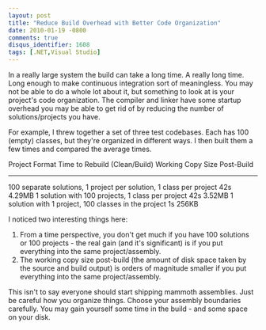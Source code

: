 ```yaml
---
layout: post
title: "Reduce Build Overhead with Better Code Organization"
date: 2010-01-19 -0800
comments: true
disqus_identifier: 1608
tags: [.NET,Visual Studio]
---
```

In a really large system the build can take a long time. A really long
time. Long enough to make continuous integration sort of meaningless.
You may not be able to do a whole lot about it, but something to look at
is your project's code organization. The compiler and linker have some
startup overhead you may be able to get rid of by reducing the number of
solutions/projects you have.

For example, I threw together a set of three test codebases. Each has
100 (empty) classes, but they're organized in different ways. I then
built them a few times and compared the average times.

  Project Format                                                        Time to Rebuild (Clean/Build)   Working Copy Size Post-Build
  --------------------------------------------------------------------- ------------------------------- ------------------------------
  100 separate solutions, 1 project per solution, 1 class per project   42s                             4.29MB
  1 solution with 100 projects, 1 class per project                     42s                             3.52MB
  1 solution with 1 project, 100 classes in the project                 1s                              256KB

I noticed two interesting things here:

1.  From a time perspective, you don't get much if you have 100
    solutions or 100 projects - the real gain (and it's significant) is
    if you put everything into the same project/assembly.
2.  The working copy size post-build (the amount of disk space taken by
    the source and build output) is orders of magnitude smaller if you
    put everything into the same project/assembly.

This isn't to say everyone should start shipping mammoth assemblies.
Just be careful how you organize things. Choose your assembly boundaries
carefully. You may gain yourself some time in the build - and some space
on your disk.


